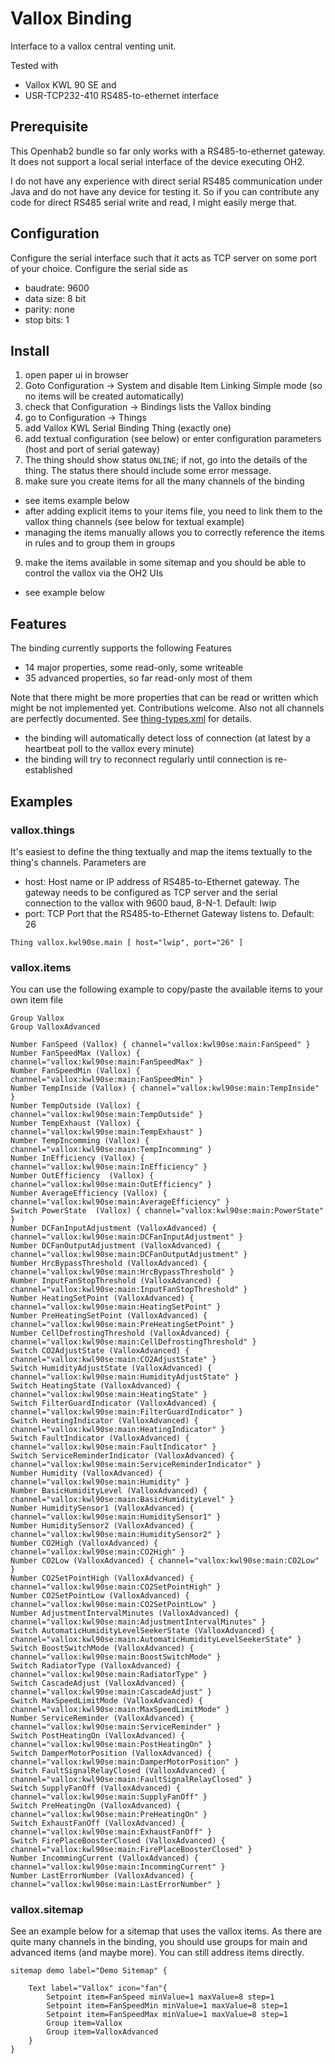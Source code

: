 # Vallox Binding

Interface to a vallox central venting unit.

Tested with 
* Vallox KWL 90 SE and 
* USR-TCP232-410 RS485-to-ethernet interface

## Prerequisite

This Openhab2 bundle so far only works with a RS485-to-ethernet gateway.
It does not support a local serial interface of the device executing OH2.

I do not have any experience with direct serial RS485 communication under Java and
do not have any device for testing it. So if you can contribute any code for direct
RS485 serial write and read, I might easily merge that.

## Configuration

Configure the serial interface such that it acts as TCP server on some port of your choice. 
Configure the serial side as 
* baudrate: 9600
* data size: 8 bit
* parity: none
* stop bits: 1 

## Install

1. open paper ui in browser
2. Goto Configuration -> System and disable Item Linking Simple mode (so no items will be created automatically)
3. check that Configuration -> Bindings lists the Vallox binding
4. go to Configuration -> Things
5. add Vallox KWL Serial Binding Thing (exactly one)
6. add textual configuration (see below) or enter configuration parameters (host and port of serial gateway)
7. The thing should show status `ONLINE`; if not, go into the details of the thing. The status there should include some error message.
8. make sure you create items for all the many channels of the binding
  * see items example below
  * after adding explicit items to your items file, you need to link them to the vallox thing channels (see below for textual example)
  * managing the items manually allows you to correctly reference the items in rules and to group them in groups
9. make the items available in some sitemap and you should be able to control the vallox via the OH2 UIs
  * see example below

## Features

The binding currently supports the following Features
* 14 major properties, some read-only, some writeable
* 35 advanced properties, so far read-only most of them

Note that there might be more properties that can be read or written which might be not implemented yet. Contributions welcome.
Also not all channels are perfectly documented. See [thing-types.xml](ESH-INF/thing/thing-types.xml) for details.

* the binding will automatically detect loss of connection (at latest by a heartbeat poll to the vallox every minute)
* the binding will try to reconnect regularly until connection is re-established

## Examples

### vallox.things

It's easiest to define the thing textually and map the items textually to the thing's channels.
Parameters are
* host: Host name or IP address of RS485-to-Ethernet gateway. The gateway needs to be configured as TCP server and the serial connection to the vallox with 9600 baud, 8-N-1. Default: lwip
* port: TCP Port that the RS485-to-Ethernet Gateway listens to. Default: 26

```
Thing vallox.kwl90se.main [ host="lwip", port="26" ]
```

### vallox.items

You can use the following example to copy/paste the available items to your own item file

```
Group Vallox
Group ValloxAdvanced

Number FanSpeed (Vallox) { channel="vallox:kwl90se:main:FanSpeed" } 
Number FanSpeedMax (Vallox) { channel="vallox:kwl90se:main:FanSpeedMax" }
Number FanSpeedMin (Vallox) { channel="vallox:kwl90se:main:FanSpeedMin" }
Number TempInside (Vallox) { channel="vallox:kwl90se:main:TempInside" }
Number TempOutside (Vallox) { channel="vallox:kwl90se:main:TempOutside" }
Number TempExhaust (Vallox) { channel="vallox:kwl90se:main:TempExhaust" }
Number TempIncomming (Vallox) { channel="vallox:kwl90se:main:TempIncomming" }
Number InEfficiency (Vallox) { channel="vallox:kwl90se:main:InEfficiency" }
Number OutEfficiency  (Vallox) { channel="vallox:kwl90se:main:OutEfficiency" }
Number AverageEfficiency (Vallox) { channel="vallox:kwl90se:main:AverageEfficiency" }
Switch PowerState  (Vallox) { channel="vallox:kwl90se:main:PowerState" }
Number DCFanInputAdjustment (ValloxAdvanced) { channel="vallox:kwl90se:main:DCFanInputAdjustment" }
Number DCFanOutputAdjustment (ValloxAdvanced) { channel="vallox:kwl90se:main:DCFanOutputAdjustment" }
Number HrcBypassThreshold (ValloxAdvanced) { channel="vallox:kwl90se:main:HrcBypassThreshold" }
Number InputFanStopThreshold (ValloxAdvanced) { channel="vallox:kwl90se:main:InputFanStopThreshold" }
Number HeatingSetPoint (ValloxAdvanced) { channel="vallox:kwl90se:main:HeatingSetPoint" }
Number PreHeatingSetPoint (ValloxAdvanced) { channel="vallox:kwl90se:main:PreHeatingSetPoint" }
Number CellDefrostingThreshold (ValloxAdvanced) { channel="vallox:kwl90se:main:CellDefrostingThreshold" }
Switch CO2AdjustState (ValloxAdvanced) { channel="vallox:kwl90se:main:CO2AdjustState" }
Switch HumidityAdjustState (ValloxAdvanced) { channel="vallox:kwl90se:main:HumidityAdjustState" }
Switch HeatingState (ValloxAdvanced) { channel="vallox:kwl90se:main:HeatingState" }
Switch FilterGuardIndicator (ValloxAdvanced) { channel="vallox:kwl90se:main:FilterGuardIndicator" }
Switch HeatingIndicator (ValloxAdvanced) { channel="vallox:kwl90se:main:HeatingIndicator" }
Switch FaultIndicator (ValloxAdvanced) { channel="vallox:kwl90se:main:FaultIndicator" }
Switch ServiceReminderIndicator (ValloxAdvanced) { channel="vallox:kwl90se:main:ServiceReminderIndicator" }
Number Humidity (ValloxAdvanced) { channel="vallox:kwl90se:main:Humidity" }
Number BasicHumidityLevel (ValloxAdvanced) { channel="vallox:kwl90se:main:BasicHumidityLevel" }
Number HumiditySensor1 (ValloxAdvanced) { channel="vallox:kwl90se:main:HumiditySensor1" }
Number HumiditySensor2 (ValloxAdvanced) { channel="vallox:kwl90se:main:HumiditySensor2" }
Number CO2High (ValloxAdvanced) { channel="vallox:kwl90se:main:CO2High" }
Number CO2Low (ValloxAdvanced) { channel="vallox:kwl90se:main:CO2Low" }
Number CO2SetPointHigh (ValloxAdvanced) { channel="vallox:kwl90se:main:CO2SetPointHigh" }
Number CO2SetPointLow (ValloxAdvanced) { channel="vallox:kwl90se:main:CO2SetPointLow" }
Number AdjustmentIntervalMinutes (ValloxAdvanced) { channel="vallox:kwl90se:main:AdjustmentIntervalMinutes" }
Switch AutomaticHumidityLevelSeekerState (ValloxAdvanced) { channel="vallox:kwl90se:main:AutomaticHumidityLevelSeekerState" }
Switch BoostSwitchMode (ValloxAdvanced) { channel="vallox:kwl90se:main:BoostSwitchMode" }
Switch RadiatorType (ValloxAdvanced) { channel="vallox:kwl90se:main:RadiatorType" }
Switch CascadeAdjust (ValloxAdvanced) { channel="vallox:kwl90se:main:CascadeAdjust" }
Switch MaxSpeedLimitMode (ValloxAdvanced) { channel="vallox:kwl90se:main:MaxSpeedLimitMode" }
Number ServiceReminder (ValloxAdvanced) { channel="vallox:kwl90se:main:ServiceReminder" }
Switch PostHeatingOn (ValloxAdvanced) { channel="vallox:kwl90se:main:PostHeatingOn" }
Switch DamperMotorPosition (ValloxAdvanced) { channel="vallox:kwl90se:main:DamperMotorPosition" }
Switch FaultSignalRelayClosed (ValloxAdvanced) { channel="vallox:kwl90se:main:FaultSignalRelayClosed" }
Switch SupplyFanOff (ValloxAdvanced) { channel="vallox:kwl90se:main:SupplyFanOff" }
Switch PreHeatingOn (ValloxAdvanced) { channel="vallox:kwl90se:main:PreHeatingOn" }
Switch ExhaustFanOff (ValloxAdvanced) { channel="vallox:kwl90se:main:ExhaustFanOff" }
Switch FirePlaceBoosterClosed (ValloxAdvanced) { channel="vallox:kwl90se:main:FirePlaceBoosterClosed" }
Number IncommingCurrent (ValloxAdvanced) { channel="vallox:kwl90se:main:IncommingCurrent" }
Number LastErrorNumber (ValloxAdvanced) { channel="vallox:kwl90se:main:LastErrorNumber" }
```

### vallox.sitemap

See an example below for a sitemap that uses the vallox items. As there are quite many channels in the binding, you should use groups for main and advanced items (and maybe more). You can still address items directly.

```
sitemap demo label="Demo Sitemap" {
    
    Text label="Vallox" icon="fan"{
        Setpoint item=FanSpeed minValue=1 maxValue=8 step=1
        Setpoint item=FanSpeedMin minValue=1 maxValue=8 step=1
        Setpoint item=FanSpeedMax minValue=1 maxValue=8 step=1
        Group item=Vallox
        Group item=ValloxAdvanced
    }
}

```
